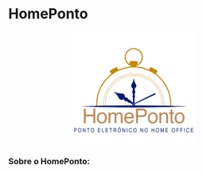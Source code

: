 # HomePonto
<center><img src='https://github.com/gustavoriz/HomePonto/blob/19d250fba477f9ef1edf8a38bf6a9118ce31d019/HomePonto.png' width='50%' align='center'></center>

### Sobre o HomePonto:
